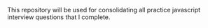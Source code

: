 This repository will be used for consolidating all practice javascript interview questions that I complete.